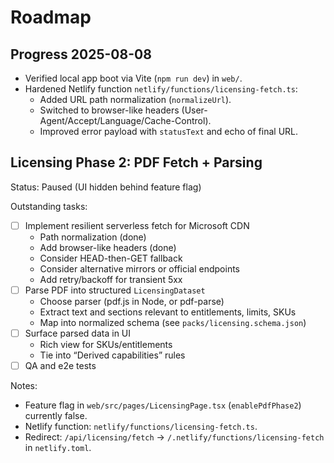 # Roadmap

## Progress 2025-08-08

- Verified local app boot via Vite (`npm run dev`) in `web/`.
- Hardened Netlify function `netlify/functions/licensing-fetch.ts`:
  - Added URL path normalization (`normalizeUrl`).
  - Switched to browser-like headers (User-Agent/Accept/Language/Cache-Control).
  - Improved error payload with `statusText` and echo of final URL.

## Licensing Phase 2: PDF Fetch + Parsing

Status: Paused (UI hidden behind feature flag)

Outstanding tasks:
- [ ] Implement resilient serverless fetch for Microsoft CDN
  - Path normalization (done)
  - Add browser-like headers (done)
  - Consider HEAD-then-GET fallback
  - Consider alternative mirrors or official endpoints
  - Add retry/backoff for transient 5xx
- [ ] Parse PDF into structured `LicensingDataset`
  - Choose parser (pdf.js in Node, or pdf-parse)
  - Extract text and sections relevant to entitlements, limits, SKUs
  - Map into normalized schema (see `packs/licensing.schema.json`)
- [ ] Surface parsed data in UI
  - Rich view for SKUs/entitlements
  - Tie into “Derived capabilities” rules
- [ ] QA and e2e tests

Notes:
- Feature flag in `web/src/pages/LicensingPage.tsx` (`enablePdfPhase2`) currently false.
- Netlify function: `netlify/functions/licensing-fetch.ts`.
- Redirect: `/api/licensing/fetch` → `/.netlify/functions/licensing-fetch` in `netlify.toml`.
